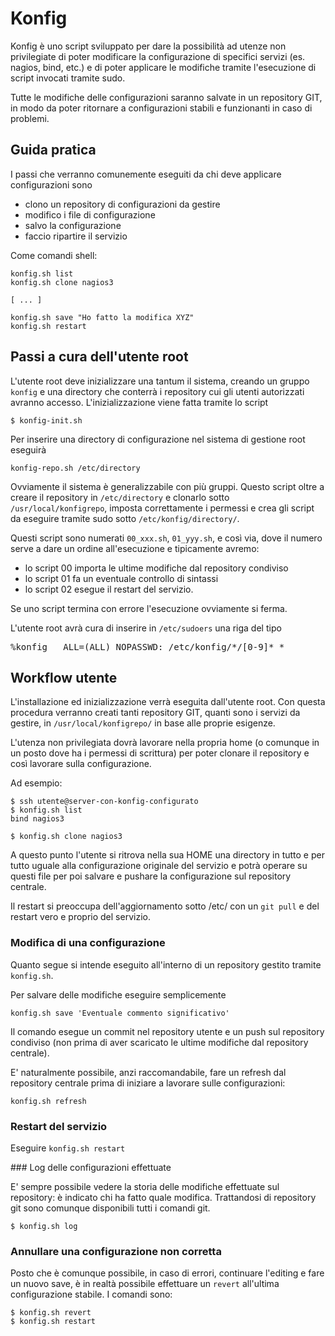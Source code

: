 # Konfig

Konfig è uno script sviluppato per dare la possibilità ad utenze non
privilegiate di poter modificare la configurazione di specifici servizi (es.
nagios, bind, etc.) e di poter applicare le modifiche tramite l'esecuzione di
script invocati tramite sudo.

Tutte le modifiche delle configurazioni saranno salvate in un repository GIT,
in modo da poter ritornare a configurazioni stabili e funzionanti in caso di
problemi.

## Guida pratica

I passi che verranno comunemente eseguiti da chi deve applicare configurazioni sono

- clono un repository di configurazioni da gestire
- modifico i file di configurazione
- salvo la configurazione
- faccio ripartire il servizio

Come comandi shell:

    konfig.sh list
    konfig.sh clone nagios3

    [ ... ]
    
    konfig.sh save "Ho fatto la modifica XYZ"
    konfig.sh restart

   
## Passi a cura dell'utente root

L'utente root deve inizializzare una tantum il sistema, creando un gruppo
`konfig` e una directory che conterrà i repository cui gli utenti autorizzati
avranno accesso. L'inizializzazione viene fatta tramite lo script


    $ konfig-init.sh


Per inserire una directory di configurazione nel sistema di gestione root
eseguirà

    konfig-repo.sh /etc/directory


Ovviamente il sistema è generalizzabile con più gruppi. Questo script oltre a
creare il repository in `/etc/directory` e clonarlo sotto
`/usr/local/konfigrepo`, imposta correttamente i permessi e crea gli script da
eseguire tramite sudo sotto `/etc/konfig/directory/`.

Questi script sono numerati `00_xxx.sh`, `01_yyy.sh`, e così via, dove il
numero serve a dare un ordine all'esecuzione e tipicamente avremo:

- lo script 00 importa le ultime modifiche dal repository condiviso
- lo script 01 fa un eventuale controllo di sintassi
- lo script 02 esegue il restart del servizio.

Se uno script termina con errore l'esecuzione ovviamente si ferma.

L'utente root avrà cura di inserire in `/etc/sudoers` una riga del tipo

<pre>
%konfig   ALL=(ALL) NOPASSWD: /etc/konfig/*/[0-9]*_*
</pre>


## Workflow utente

L'installazione ed inizializzazione verrà eseguita dall'utente root. Con
questa procedura verranno creati tanti repository GIT, quanti sono i servizi
da gestire, in `/usr/local/konfigrepo/`  in base alle proprie esigenze.

L'utenza non privilegiata dovrà lavorare nella propria home (o comunque in un
posto dove ha i permessi di scrittura) per poter clonare il repository e così
lavorare sulla configurazione.


Ad esempio:

    $ ssh utente@server-con-konfig-configurato
    $ konfig.sh list
    bind nagios3

    $ konfig.sh clone nagios3

A questo punto l'utente si ritrova nella sua HOME una directory in tutto e per
tutto uguale alla configurazione originale del servizio e potrà operare su
questi file per poi salvare e pushare la configurazione sul repository
centrale.

Il restart si preoccupa dell'aggiornamento sotto /etc/ con un `git pull` e del
restart vero e proprio del servizio.


### Modifica di una configurazione

Quanto segue si intende eseguito all'interno di un repository gestito tramite
`konfig.sh`.

Per salvare delle modifiche eseguire semplicemente 

    konfig.sh save 'Eventuale commento significativo'

Il comando esegue un commit nel repository utente e un push sul repository
condiviso (non prima di aver scaricato le ultime modifiche dal repository
centrale).

E' naturalmente possibile, anzi raccomandabile, fare un refresh dal repository
centrale prima di iniziare a lavorare sulle configurazioni:

    konfig.sh refresh


### Restart del servizio

Eseguire `konfig.sh restart`


### Log delle configurazioni effettuate

E' sempre possibile vedere la storia delle modifiche effettuate sul
repository: è indicato chi ha fatto quale modifica. Trattandosi di repository
git sono comunque disponibili tutti i comandi git.


    $ konfig.sh log



### Annullare una configurazione non corretta

Posto che è comunque possibile, in caso di errori, continuare l'editing e fare
un nuovo save, è in realtà possibile effettuare un `revert` all'ultima
configurazione stabile. I comandi sono:


    $ konfig.sh revert
    $ konfig.sh restart


